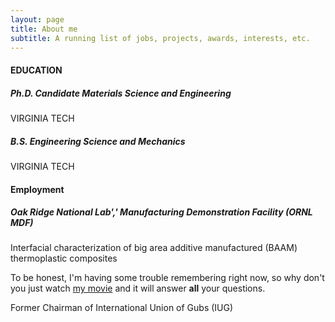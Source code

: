 ```yaml
---
layout: page
title: About me
subtitle: A running list of jobs, projects, awards, interests, etc.
---
```


#### EDUCATION

##### Ph.D. Candidate Materials Science and Engineering
VIRGINIA TECH		

##### B.S. Engineering Science and Mechanics 
VIRGINIA TECH	

#### Employment

##### Oak Ridge National Lab',' Manufacturing Demonstration Facility (ORNL MDF)
Interfacial characterization of big area additive manufactured (BAAM) thermoplastic composites


To be honest, I'm having some trouble remembering right now, so why don't you just watch [my movie](http://en.wikipedia.org/wiki/The_Princess_Bride_%28film%29) and it will answer **all** your questions.

Former Chairman of International Union of Gubs (IUG)

